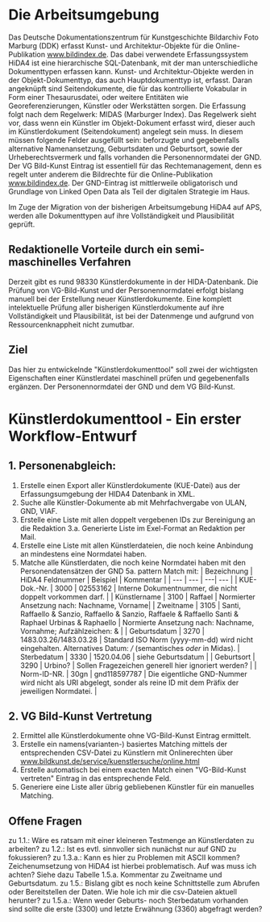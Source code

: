 # Die Arbeitsumgebung

Das Deutsche Dokumentationszentrum für Kunstgeschichte Bildarchiv Foto Marburg (DDK) erfasst Kunst- und Architektur-Objekte für die Online-Publikation www.bildindex.de. Das dabei verwendete Erfassungssystem HiDA4 ist eine hierarchische SQL-Datenbank, mit der man 
unterschiedliche Dokumenttypen erfassen kann. Kunst- und Architektur-Objekte werden in der Objekt-Dokumenttyp, das auch Hauptdokumenttyp ist, erfasst. Daran angeknüpft sind Seitendokumente, die für das kontrollierte Vokabular in Form einer Thesaurusdatei, 
oder weitere Entitäten wie Georeferenzierungen, Künstler oder Werkstätten sorgen.
Die Erfassung folgt nach dem Regelwerk: MIDAS (Marburger Index). Das Regelwerk sieht vor, dass wenn ein Künstler im Objekt-Dokument erfasst wird, dieser auch im Künstlerdokument (Seitendokument) angelegt sein muss. In diesem müssen folgende Felder ausgefüllt sein: 
beforzugte und gegebenfalls alternative Namenansetzung, Geburtsdaten und Geburtsort, sowie der Urheberechtsvermerk
und falls vorhanden die Personennormdatei der GND. Der VG Bild-Kunst Eintrag ist essentiell für das Rechtemanagement,
denn es regelt unter anderem die Bildrechte für die Online-Publikation www.bildindex.de. Der GND-Eintrag ist mittlerweile obligatorisch und Grundlage von Linked Open Data als Teil der digitalen Strategie im Haus.

Im Zuge der Migration von der bisherigen Arbeitsumgebung HiDA4 auf APS, werden alle Dokumenttypen auf ihre Vollständigkeit und Plausibilität geprüft. 

## Redaktionelle Vorteile durch ein semi-maschinelles Verfahren
Derzeit gibt es rund 98330 Künstlerdokumente in der HIDA-Datenbank. Die Prüfung von VG-Bild-Kunst und der Personennormdatei erfolgt 
bislang manuell bei der Erstellung neuer Künstlerdokumente. Eine komplett intelektuelle Prüfung aller bisherigen Künstlerdokumente auf ihre Vollständigkeit und Plausibilität, ist bei der Datenmenge und aufgrund von Ressourcenknappheit nicht zumutbar. 

## Ziel
Das hier zu entwickelnde "Künstlerdokumenttool" soll zwei der wichtigsten Eigenschaften einer Künstlerdatei maschinell prüfen und gegebenenfalls ergänzen. Der Personennormdatei der GND und dem VG Bild-Kunst. 

# Künstlerdokumenttool - Ein erster Workflow-Entwurf
## 1. Personenabgleich:
1. Erstelle einen Export aller Künstlerdokumente (KUE-Datei) aus der Erfassungsumgebung der HIDA4 Datenbank in XML.
2. Suche alle Künstler-Dokumente ab mit Mehrfachvergabe von ULAN, GND, VIAF.
3. Erstelle eine Liste mit allen doppelt vergebenen IDs zur Bereinigung an die Redaktion
3.a. Generierte Liste im Exel-Format an Redaktion per Mail.
4. Erstelle eine Liste mit allen Künstlerdateien, die noch keine Anbindung an mindestens eine Normdatei haben.
5. Matche alle Künstlerdaten, die noch keine Normdatei haben mit den Personendatensätzen der GND
5a. pattern Match mit: 
 | Bezeichnung | HiDA4 Feldnummer | Beispiel | Kommentar |
 | --- | --- | ---| --- |
 | KUE-Dok.-Nr. | 3000 | 02553162 | Interne Dokumentnummer, die nicht doppelt vorkommen darf. |
 | Künstlername | 3100 | Raffael | Normierter Ansetzung nach: Nachname, Vorname|
 | Zweitname | 3105 | Santi, Raffaello & Sanzio, Raffaello & Sanzio, Raffaele & Raffaello Santi & Raphael Urbinas & Raphaello | Normierte Ansetzung nach: Nachname, Vornahme; Aufzählzeichen: & |
 | Geburtsdatum | 3270 | 1483.03.26/1483.03.28 | Standard ISO Norm (yyyy-mm-dd) wird nicht eingehalten. Alternatives Datum: */* (semantisches *oder* in Midas).
 | Sterbedatum | 3330 | 1520.04.06 | siehe Geburtsdatum |
 | Geburtsort | 3290 | Urbino? | Sollen Fragezeichen generell hier ignoriert werden? |
 | Norm-ID-NR. | 30gn | gnd118597787 | Die eigentliche GND-Nummer wird nicht als URI abgelegt, sonder als reine ID mit dem Präfix der jeweiligen Normdatei. |

## 2. VG Bild-Kunst Vertretung
2. Ermittel alle Künstlerdokumente ohne VG-Bild-Kunst Eintrag ermittelt.
3. Erstelle ein namens(varianten-) basiertes Matching mittels der entsprechenden CSV-Datei zu Künstlern mit Onlinerechten über www.bildkunst.de/service/kuenstlersuche/online.html
4. Erstelle automatisch bei einem exacten Match einen "VG-Bild-Kunst vertreten" Eintrag in das entsprechende Feld.
5. Generiere eine Liste aller übrig gebliebenen Künstler für ein manuelles Matching.

## Offene Fragen
zu 1.1.: Wäre es ratsam mit einer kleineren Testmenge an Künstlerdaten zu arbeiten?
zu 1.2.: Ist es evtl. sinnvoller sich nunächst nur auf GND zu fokussieren?
zu 1.3.a.: Kann es hier zu Problemen mit ASCII kommen? Zeichenumsetzung von HiDA4 ist hierbei problematisch. Auf was muss ich achten? Siehe dazu Tabelle 1.5.a. Kommentar zu Zweitname und Geburtsdatum.
zu 1.5.: Bislang gibt es noch keine Schnittstelle zum Abrufen oder Bereitstellen der Daten. Wie hole ich mir die csv-Dateien aktuell herunter?
zu 1.5.a.: Wenn weder Geburts- noch Sterbedatum vorhanden sind sollte die erste (3300) und letzte Erwähnung (3360) abgefragt werden?


